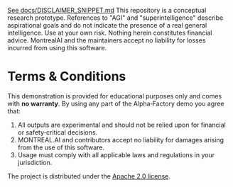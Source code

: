 [See docs/DISCLAIMER_SNIPPET.md](../../../DISCLAIMER_SNIPPET.md)
This repository is a conceptual research prototype. References to "AGI" and "superintelligence" describe aspirational goals and do not indicate the presence of a real general intelligence. Use at your own risk. Nothing herein constitutes financial advice. MontrealAI and the maintainers accept no liability for losses incurred from using this software.

# Terms & Conditions

This demonstration is provided for educational purposes only and comes with **no warranty**. By using any part of the Alpha‑Factory demo you agree that:

1. All outputs are experimental and should not be relied upon for financial or safety‑critical decisions.
2. MONTREAL.AI and contributors accept no liability for damages arising from the use of this software.
3. Usage must comply with all applicable laws and regulations in your jurisdiction.

The project is distributed under the [Apache 2.0 license](../../../../LICENSE).
